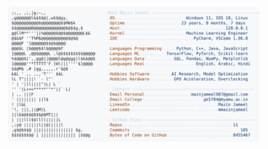 <picture>
  <source srcset="https://raw.githubusercontent.com/mmazinjameel/mmazinjameel/main/dark_mode.svg?v=1752281823" media="(prefers-color-scheme: dark)">
  <img src="https://raw.githubusercontent.com/mmazinjameel/mmazinjameel/main/light_mode.svg?v=1752281823">
</picture>
